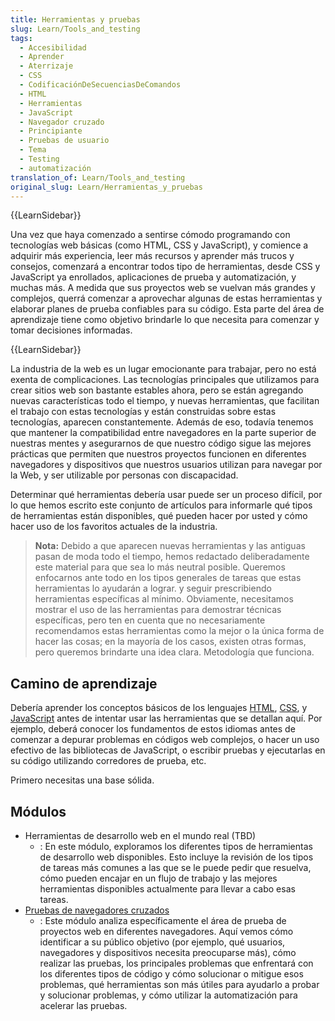 ```yaml
---
title: Herramientas y pruebas
slug: Learn/Tools_and_testing
tags:
  - Accesibilidad
  - Aprender
  - Aterrizaje
  - CSS
  - CodificaciónDeSecuenciasDeComandos
  - HTML
  - Herramientas
  - JavaScript
  - Navegador cruzado
  - Principiante
  - Pruebas de usuario
  - Tema
  - Testing
  - automatización
translation_of: Learn/Tools_and_testing
original_slug: Learn/Herramientas_y_pruebas
---
```

{{LearnSidebar}}

Una vez que haya comenzado a sentirse cómodo programando con tecnologías web básicas (como HTML, CSS y JavaScript), y comience a adquirir más experiencia, leer más recursos y aprender más trucos y consejos, comenzará a encontrar todos tipo de herramientas, desde CSS y JavaScript ya enrollados, aplicaciones de prueba y automatización, y muchas más. A medida que sus proyectos web se vuelvan más grandes y complejos, querrá comenzar a aprovechar algunas de estas herramientas y elaborar planes de prueba confiables para su código. Esta parte del área de aprendizaje tiene como objetivo brindarle lo que necesita para comenzar y tomar decisiones informadas.

{{LearnSidebar}}

La industria de la web es un lugar emocionante para trabajar, pero no está exenta de complicaciones. Las tecnologías principales que utilizamos para crear sitios web son bastante estables ahora, pero se están agregando nuevas características todo el tiempo, y nuevas herramientas, que facilitan el trabajo con estas tecnologías y están construidas sobre estas tecnologías, aparecen constantemente. Además de eso, todavía tenemos que mantener la compatibilidad entre navegadores en la parte superior de nuestras mentes y asegurarnos de que nuestro código sigue las mejores prácticas que permiten que nuestros proyectos funcionen en diferentes navegadores y dispositivos que nuestros usuarios utilizan para navegar por la Web, y ser utilizable por personas con discapacidad.

Determinar qué herramientas debería usar puede ser un proceso difícil, por lo que hemos escrito este conjunto de artículos para informarle qué tipos de herramientas están disponibles, qué pueden hacer por usted y cómo hacer uso de los favoritos actuales de la industria.

> **Nota:** Debido a que aparecen nuevas herramientas y las antiguas pasan de moda todo el tiempo, hemos redactado deliberadamente este material para que sea lo más neutral posible. Queremos enfocarnos ante todo en los tipos generales de tareas que estas herramientas lo ayudarán a lograr. y seguir prescribiendo herramientas específicas al mínimo. Obviamente, necesitamos mostrar el uso de las herramientas para demostrar técnicas específicas, pero ten en cuenta que no necesariamente recomendamos estas herramientas como la mejor o la única forma de hacer las cosas; en la mayoría de los casos, existen otras formas, pero queremos brindarte una idea clara. Metodología que funciona.

## Camino de aprendizaje

Debería aprender los conceptos básicos de los lenguajes [HTML](/es/docs/Learn/HTML), [CSS](/es/docs/Learn/CSS), y [JavaScript](/es/docs/Learn/JavaScript) antes de intentar usar las herramientas que se detallan aquí. Por ejemplo, deberá conocer los fundamentos de estos idiomas antes de comenzar a depurar problemas en códigos web complejos, o hacer un uso efectivo de las bibliotecas de JavaScript, o escribir pruebas y ejecutarlas en su código utilizando corredores de prueba, etc.

Primero necesitas una base sólida.

## Módulos

- Herramientas de desarrollo web en el mundo real (TBD)
  - : En este módulo, exploramos los diferentes tipos de herramientas de desarrollo web disponibles. Esto incluye la revisión de los tipos de tareas más comunes a las que se le puede pedir que resuelva, cómo pueden encajar en un flujo de trabajo y las mejores herramientas disponibles actualmente para llevar a cabo esas tareas.
- [Pruebas de navegadores cruzados](/es/docs/Learn/Tools_and_testing/Cross_browser_testing)
  - : Este módulo analiza específicamente el área de prueba de proyectos web en diferentes navegadores. Aquí vemos cómo identificar a su público objetivo (por ejemplo, qué usuarios, navegadores y dispositivos necesita preocuparse más), cómo realizar las pruebas, los principales problemas que enfrentará con los diferentes tipos de código y cómo solucionar o mitigue esos problemas, qué herramientas son más útiles para ayudarlo a probar y solucionar problemas, y cómo utilizar la automatización para acelerar las pruebas.
